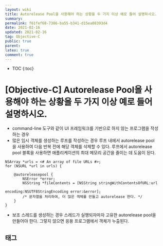 ```yaml
---
layout: wiki
title: Autorelease Pool을 사용해야 하는 상황을 두 가지 이상 예로 들어 설명하시오.
summary: 
permalink: f61fef68-7386-ba55-b341-d15ea08393d4
date: 2021-02-16
updated: 2021-02-16
tag: Objective-C 
public: true
parent: 
latex: true
comment: true
---
```


* TOC
{:toc}

# \[Objective-C] Autorelease Pool을 사용해야 하는 상황을 두 가지 이상 예로 들어 설명하시오.

- command-line 도구와 같이 UI 프레임워크를 기반으로 하지 않는 프로그램을 작성하는 경우
- 많은 임시 객체를 생성하는 루프를 작성하는 경우 루프 내에서 autorelease pool을 사용하여 다음 반복 전에 해당 객체를 삭제할 수 있다. 루프에서 autorelease pool 블록을 사용하면 애플리케이션의 최대 메모리 공간을 줄이는 데 도움이 된다.

```objc
NSArray *urls = <# An array of file URLs #>;
for (NSURL *url in urls) {
    
    @autoreleasepool {
        NSError *error;
        NSString *fileContents = [NSString stringWithContentsOfURL:url
                                            encoding:NSUTF8StringEncoding error:&error];
        /* 문자열을 처리하여, 더 많은 객체를 만들고 autorelease 한다. */
    }
}
```

- 보조 스레드를 생성하는 경우
스레드가 실행되자마자 고유한 autorelease pool을 만들어야 한다. 그렇지 않으면 응용 프로그램에서 객체가 누출된다.

## 태그

